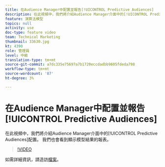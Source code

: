 ```yaml
---
title: 在Audience Manager中配置並報告[!UICONTROL Predictive Audiences]
description: 在此視頻中，我們將介紹Audience Manager介面中的[!UICONTROL Predictive Audiences]配置。 我們也會看到顯示模型結果的報表。
feature: 演算法模型
topics: null
activity: use
doc-type: feature video
team: Technical Marketing
thumbnail: 33630.jpg
kt: 4390
role: 管理員
level: 中級
translation-type: tm+mt
source-git-commit: a7dc335e75697a7b1720eccdadbb9605fdeda798
workflow-type: tm+mt
source-wordcount: '87'
ht-degree: 3%

---
```



# 在Audience Manager中配置並報告[!UICONTROL Predictive Audiences]

在此視頻中，我們將介紹Audience Manager介面中的[!UICONTROL Predictive Audiences]配置。 我們也會看到顯示模型結果的報表。

>[!VIDEO](https://video.tv.adobe.com/v/33630/?quality=12)

如需詳細資訊，請造訪[檔案](https://docs.adobe.com/content/help/en/audience-manager/user-guide/features/algorithmic-models/predictive-audiences/predictive-audiences.html)。
